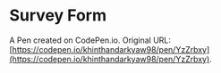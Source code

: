 # Survey Form

A Pen created on CodePen.io. Original URL: [https://codepen.io/khinthandarkyaw98/pen/YzZrbxy](https://codepen.io/khinthandarkyaw98/pen/YzZrbxy).


